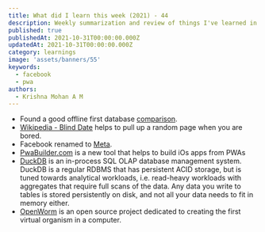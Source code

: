 ```yaml
---
title: What did I learn this week (2021) - 44
description: Weekly summarization and review of things I've learned in the fifth week of October 2021 
published: true
publishedAt: 2021-10-31T00:00:00.000Z
updatedAt: 2021-10-31T00:00:00.000Z
category: learnings
image: 'assets/banners/55'
keywords: 
  - facebook
  - pwa
authors:
  - Krishna Mohan A M
---
```


- Found a good offline first database [comparison](https://github.com/pubkey/client-side-databases).
- [Wikipedia - Blind Date](https://en.wikipedia.org/wiki/Special:Random) helps to pull up a random page when you are bored.
- Facebook renamed to [Meta](https://about.facebook.com/meta/).
- [PwaBuilder.com](https://blog.pwabuilder.com/posts/publish-your-pwa-to-the-ios-app-store/) is a new tool that helps to build iOs apps from PWAs
- [DuckDB](https://duckdb.org/) is an in-process SQL OLAP database management system.  DuckDB is a regular RDBMS that has persistent ACID storage, but is tuned towards analytical workloads, i.e. read-heavy workloads with aggregates that require full scans of the data. Any data you write to tables is stored persistently on disk, and not all your data needs to fit in memory either.
- [OpenWorm](https://openworm.org/) is an open source project dedicated to creating the first virtual organism in a computer.